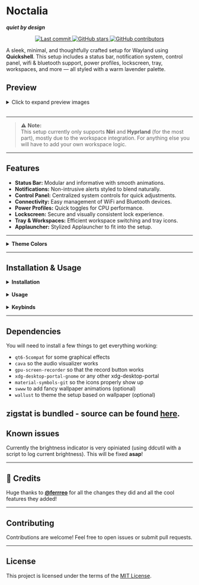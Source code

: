 # Noctalia

**_quiet by design_**

<p align="center">
  <a href="https://github.com/Ly-sec/Noctalia/commits">
    <img src="https://img.shields.io/github/last-commit/Ly-sec/Noctalia?style=for-the-badge&labelColor=0C0D11&color=A8AEFF" alt="Last commit" />
  </a>
  <a href="https://github.com/Ly-sec/Noctalia/stargazers">
    <img src="https://img.shields.io/github/stars/Ly-sec/Noctalia?style=for-the-badge&labelColor=0C0D11&color=A8AEFF" alt="GitHub stars" />
  </a>
  <a href="https://github.com/Ly-sec/Noctalia/graphs/contributors">
    <img src="https://img.shields.io/github/contributors/Ly-sec/Noctalia?style=for-the-badge&labelColor=0C0D11&color=A8AEFF" alt="GitHub contributors" />
  </a>
</p>

A sleek, minimal, and thoughtfully crafted setup for Wayland using **Quickshell**. This setup includes a status bar, notification system, control panel, wifi & bluetooth support, power profiles, lockscreen, tray, workspaces, and more — all styled with a warm lavender palette.

## Preview

<details>
<summary>Click to expand preview images</summary>

![Main](https://i.imgur.com/5mOIGD2.jpeg)  
</br>

![Control Panel](https://i.imgur.com/fJmCV6m.jpeg)  
</br>

![Applauncher](https://i.imgur.com/9OPV30q.jpeg)

</details>
<br>

---

> ⚠️ **Note:**  
> This setup currently only supports **Niri** and **Hyprland** (for the most part), mostly due to the workspace integration. For anything else you will have to add your own workspace logic.

---

## Features

- **Status Bar:** Modular and informative with smooth animations.
- **Notifications:** Non-intrusive alerts styled to blend naturally.
- **Control Panel:** Centralized system controls for quick adjustments.
- **Connectivity:** Easy management of WiFi and Bluetooth devices.
- **Power Profiles:** Quick toggles for CPU performance.
- **Lockscreen:** Secure and visually consistent lock experience.
- **Tray & Workspaces:** Efficient workspace switching and tray icons.
- **Applauncher:** Stylized Applauncher to fit into the setup.

---

<details>
<summary><strong>Theme Colors</strong></summary>

| Color Role           | Color       | Description                |
| -------------------- | ----------- | -------------------------- |
| Background Primary   | `#0C0D11`   | Deep indigo-black          |
| Background Secondary | `#151720`   | Slightly lifted dark       |
| Background Tertiary  | `#1D202B`   | Soft contrast surface      |
| Surface              | `#1A1C26`   | Material-like base layer   |
| Surface Variant      | `#2A2D3A`   | Lightly elevated           |
| Text Primary         | `#CACEE2`   | Gentle off-white           |
| Text Secondary       | `#B7BBD0`   | Muted lavender-blue        |
| Text Disabled        | `#6B718A`   | Dimmed blue-gray           |
| Accent Primary       | `#A8AEFF`   | Light enchanted lavender   |
| Accent Secondary     | `#9EA0FF`   | Softer lavender hue        |
| Accent Tertiary      | `#8EABFF`   | Warm golden glow           |
| Error                | `#FF6B81`   | Soft rose red              |
| Warning              | `#FFBB66`   | Candlelight amber-orange   |
| Highlight            | `#E3C2FF`   | Bright magical lavender    |
| Ripple Effect        | `#F3DEFF`   | Gentle soft splash         |
| On Accent            | `#1A1A1A`   | Text on accent background  |
| Outline              | `#44485A`   | Subtle bluish-gray line    |
| Shadow               | `#000000B3` | Standard soft black shadow |
| Overlay              | `#11121ACC` | Deep bluish overlay        |

</details>

---

## Installation & Usage

<details>
<summary><strong>Installation</strong></summary>

Install quickshell:

```
yay -S quickshell-git
```

or use any other way of installing quickshell-git (flake, paru etc).

_Git clone the repo:_

```
git clone https://github.com/Ly-sec/Noctalia.git
```

_Move content to ~/.config/quickshell_

```
cd Noctalia && mv * ~/.config/quickshell/
```

</details>
</br>

<details>
<summary><strong>Usage</strong></summary>

### Start quickshell:

```
qs
```

(If you want to autostart it, just add it to your niri configuration.)

It is recommended to set the following in your Niri configuration (hyprland equivalent):

```
window-rule {
    geometry-corner-radius 20
    clip-to-geometry true
}
```
### Settings:

To make the weather widget, wallpaper manager and record button work you will have to open up the settings menu in to right panel (top right button to open panel) and edit said things accordingly.

</details>

</br>
<details>
<summary><strong>Keybinds</strong></summary>

### Toggle Applauncher:

```
 qs ipc call globalIPC toggleLauncher
```

### Toggle Lockscreen:

```
qs ipc call globalIPC toggleLock
```

You can keybind it however you want in your niri setup.

</details>

---

## Dependencies

You will need to install a few things to get everything working:

- `qt6-5compat` for some graphical effects
- `cava` so the audio visualizer works
- `gpu-screen-recorder` so that the record button works
- `xdg-desktop-portal-gnome` or any other xdg-desktop-portal
- `material-symbols-git` so the icons properly show up
- `swww` to add fancy wallpaper animations (optional)
- `wallust` to theme the setup based on wallpaper (optional)

zigstat is bundled - source can be found [here](https://git.pika-os.com/wm-packages/pikabar/src/branch/main/src/zigstat).
---

## Known issues

Currently the brightness indicator is very opiniated (using ddcutil with a script to log current brightness). This will be fixed **asap**!

---

## 💜 Credits

Huge thanks to [**@ferrreo**](https://github.com/ferrreo) for all the changes they did and all the cool features they added!

---

## Contributing

Contributions are welcome! Feel free to open issues or submit pull requests.

---

## License

This project is licensed under the terms of the [MIT License](./LICENSE).

